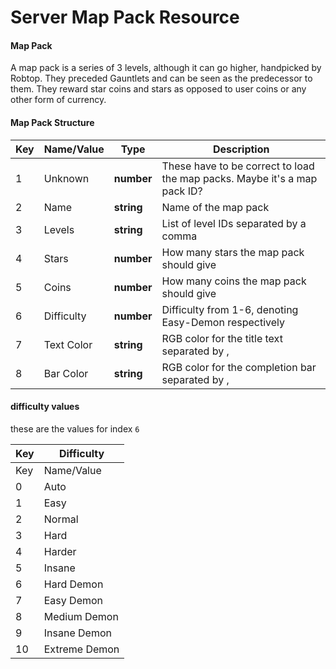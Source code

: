 # Server Map Pack Resource

#### Map Pack

A map pack is a series of 3 levels, although it can go higher, handpicked by Robtop. They preceded Gauntlets and can be seen as the predecessor to them. They reward star coins and stars as opposed to user coins or any other form of currency.

#### Map Pack Structure

| Key | Name/Value | Type | Description |
| --- | ---------- | ---- | ----------- |
| 1   | Unknown	   | **number** | These have to be correct to load the map packs. Maybe it's a map pack ID?
| 2   | Name       | **string** | Name of the map pack
| 3   | Levels	   | **string** | List of level IDs separated by a comma
| 4   | Stars	   | **number** | How many stars the map pack should give
| 5   | Coins	   | **number** | How many coins the map pack should give
| 6   | Difficulty | **number** | Difficulty from 1-6, denoting Easy-Demon respectively
| 7   | Text Color | **string** | RGB color for the title text separated by ,
| 8   | Bar Color  | **string** | RGB color for the completion bar separated by ,

#### difficulty values

these are the values for index `6`

| Key | Difficulty | 
| --- | ---------- |
| Key | Name/Value |
| 0 | Auto |
| 1 | Easy |
| 2 | Normal |
| 3 | Hard |
| 4 | Harder |  
| 5 | Insane |
| 6 | Hard Demon |
| 7 | Easy Demon |
| 8 | Medium Demon |
| 9 | Insane Demon |
| 10 | Extreme Demon |
